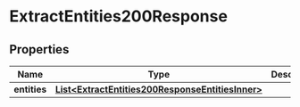 

# ExtractEntities200Response


## Properties

| Name | Type | Description | Notes |
|------------ | ------------- | ------------- | -------------|
|**entities** | [**List&lt;ExtractEntities200ResponseEntitiesInner&gt;**](ExtractEntities200ResponseEntitiesInner.md) |  |  [optional] |



